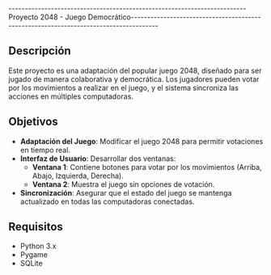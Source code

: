 -------------------------------------------------------------------------Proyecto 2048 - Juego Democrático--------------------------------------------------------------------------------------
## Descripción
Este proyecto es una adaptación del popular juego 2048, diseñado para ser jugado de manera colaborativa y democrática. Los jugadores pueden votar por los movimientos a realizar en el juego, y el sistema sincroniza las acciones en múltiples computadoras.

## Objetivos
- **Adaptación del Juego**: Modificar el juego 2048 para permitir votaciones en tiempo real.
- **Interfaz de Usuario**: Desarrollar dos ventanas:
  - **Ventana 1**: Contiene botones para votar por los movimientos (Arriba, Abajo, Izquierda, Derecha).
  - **Ventana 2**: Muestra el juego sin opciones de votación.
- **Sincronización**: Asegurar que el estado del juego se mantenga actualizado en todas las computadoras conectadas.

## Requisitos
- Python 3.x
- Pygame
- SQLite

